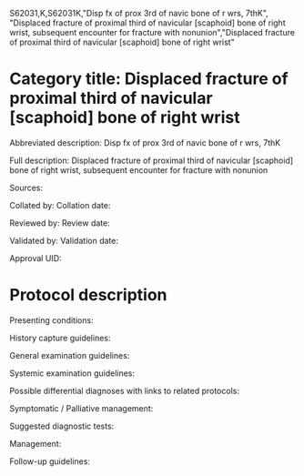 S62031,K,S62031K,"Disp fx of prox 3rd of navic bone of r wrs, 7thK", "Displaced fracture of proximal third of navicular [scaphoid] bone of right wrist, subsequent encounter for fracture with nonunion","Displaced fracture of proximal third of navicular [scaphoid] bone of right wrist"
# Category title: Displaced fracture of proximal third of navicular [scaphoid] bone of right wrist

Abbreviated description: Disp fx of prox 3rd of navic bone of r wrs, 7thK

Full description: Displaced fracture of proximal third of navicular [scaphoid] bone of right wrist, subsequent encounter for fracture with nonunion

Sources:

Collated by:
Collation date:

Reviewed by:
Review date:

Validated by:
Validation date:

Approval UID:

# Protocol description

Presenting conditions:

History capture guidelines:

General examination guidelines:

Systemic examination guidelines:

Possible differential diagnoses with links to related protocols:

Symptomatic / Palliative management:

Suggested diagnostic tests:

Management:

Follow-up guidelines:
